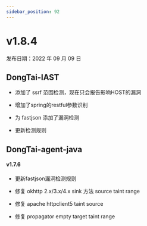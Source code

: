 ```yaml
---
sidebar_position: 92
---
```


# v1.8.4

发布日期：2022 年 09 月 09 日


## **DongTai-IAST**

* 添加了 ssrf 范围检测，现在只会报告影响HOST的漏洞

* 增加了spring的restful参数识别

* 为 fastjson 添加了漏洞检测

* 更新检测规则


## **DongTai-agent-java**

#### v1.7.6

* 更新fastjson漏洞检测规则

* 修复 okhttp 2.x/3.x/4.x sink 方法 source taint range

* 修复 apache httpclient5 taint source

* 修复 propagator empty target taint range
